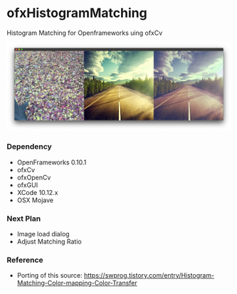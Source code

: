 # ofxHistogramMatching
Histogram Matching for Openframeworks uing ofxCv

![HMat example]( https://github.com/bemoregt/ofxHistogramMatching/blob/master/result.png "HMat1") 

### Dependency
- OpenFrameworks 0.10.1
- ofxCv
- ofxOpenCv
- ofxGUI
- XCode 10.12.x
- OSX Mojave

### Next Plan
- Image load dialog
- Adjust Matching Ratio

### Reference
- Porting of this source: https://swprog.tistory.com/entry/Histogram-Matching-Color-mapping-Color-Transfer

